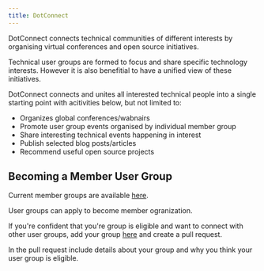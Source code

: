 ```yaml
---
title: DotConnect
---
```

DotConnect connects technical communities of different interests by organising virtual conferences and open source initiatives.

Technical user groups are formed to focus and share specific technology interests. However it is also benefitial to have a unified view of these initiatives. 

DotConnect connects and unites all interested technical people into a single starting point with acitivities below, but not limited to:
* Organizes global conferences/wabnairs
* Promote user group events organised by individual member group
* Share interesting technical events happening in interest
* Publish selected blog posts/articles
* Recommend useful open source projects

## Becoming a Member User Group

Current member groups are available [here](/groups).

User groups can apply to become member ogranization. 

If you're confident that you're group is eligible and want to connect with other user groups, add your group [here](https://github.com/DotConnectOrg/DotConnectOrg.github.io/blob/master/groups/index.md) and create a pull request.

In the pull request include details about your group and why you think your user group is eligible.

